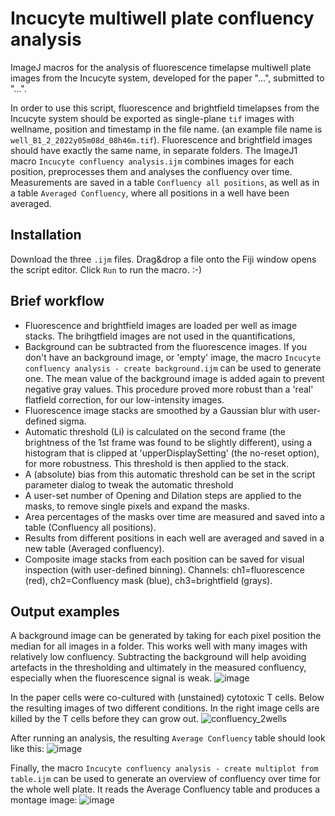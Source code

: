# Incucyte multiwell plate confluency analysis
ImageJ macros for the analysis of fluorescence timelapse multiwell plate images from the Incucyte system, developed for the paper "...", submitted to "...".

In order to use this script, fluorescence and brightfield timelapses from the Incucyte system should be exported as single-plane `tif` images with wellname, position and timestamp in the file name. (an example file name is `well_B1_2_2022y05m08d_08h46m.tif`). Fluorescence and brightfield images should have exactly the same name, in separate folders.  The ImageJ1 macro `Incucyte confluency analysis.ijm` combines images for each position, preprocesses them and analyses the confluency over time. Measurements are saved in a table `Confluency all positions`, as well as in a table `Averaged Confluency`, where all positions in a well have been averaged.

## Installation
Download the three `.ijm` files. Drag&drop a file onto the Fiji window opens the script editor. Click `Run` to run the macro. :-)

## Brief workflow
- Fluorescence and brightfield images are loaded per well as image stacks. The brihgtfield images are not used in the quantifications, 
- Background can be subtracted from the fluorescence images. If you don't have an background image, or 'empty' image, the macro `Incucyte confluency analysis - create background.ijm` can be used to generate one. The mean value of the background image is added again to prevent negative gray values. This procedure proved more robust than a 'real' flatfield correction, for our low-intensity images.
- Fluorescence image stacks are smoothed by a Gaussian blur with user-defined sigma.
- Automatic threshold (Li) is calculated on the second frame (the brightness of the 1st frame was found to be slightly different), using a histogram that is clipped at 'upperDisplaySetting' (the no-reset option), for more robustness. This threshold is then applied to the stack.
- A (absolute) bias from this automatic threshold can be set in the script parameter dialog to tweak the automatic threshold
- A user-set number of Opening and Dilation steps are applied to the masks, to remove single pixels and expand the masks.
- Area percentages of the masks over time are measured and saved into a table (Confluency all positions).
- Results from different positions in each well are averaged and saved in a new table (Averaged confluency).
- Composite image stacks from each position can be saved for visual inspection (with user-defined binning). Channels: ch1=fluorescence (red), ch2=Confluency mask (blue), ch3=brightfield (grays).

## Output examples

A background image can be generated by taking for each pixel position the median for all images in a folder. This works well with many images with relatively low confluency. Subtracting the background will help avoiding artefacts in the thresholding and ultimately in the measured confluency, especially when the fluorescence signal is weak.
![image](https://github.com/user-attachments/assets/a6324dc3-a87a-47fd-b387-3ba5679f64c9)

In the paper cells were co-cultured with (unstained) cytotoxic T cells. Below the resulting images of two different conditions. In the right image cells are killed by the T cells before they can grow out.
![confluency_2wells](https://github.com/user-attachments/assets/4c2d107f-82ab-454b-8a64-f5e2aa4761d6)

After running an analysis, the resulting `Average Confluency` table should look like this:
![image](https://github.com/user-attachments/assets/841debb9-f6c4-41cf-94c7-6ef4b077fa04)

Finally, the macro `Incucyte confluency analysis - create multiplot from table.ijm` can be used to generate an overview of confluency over time for the whole well plate. It reads the Average Confluency table and produces a montage image:
![image](https://github.com/user-attachments/assets/16478fef-e6f4-43e9-8441-33ae8971aa01)

